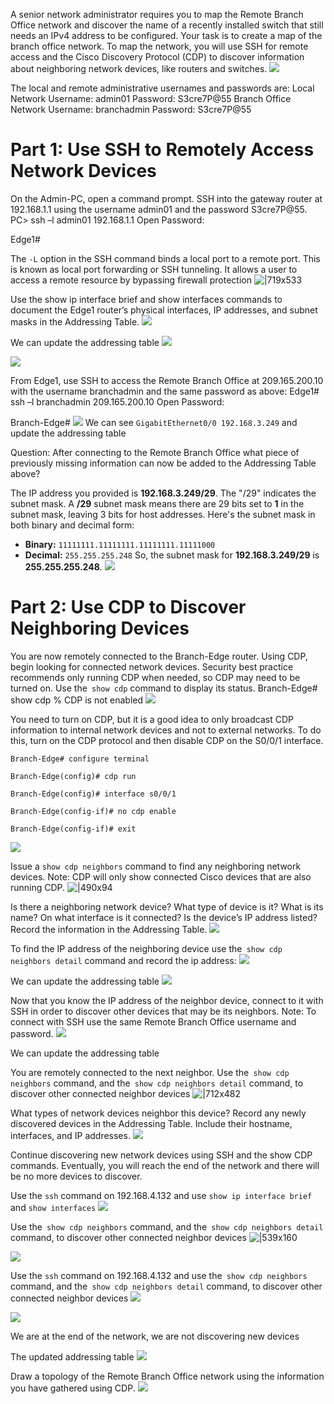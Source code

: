 A senior network administrator requires you to map the Remote Branch Office network and discover the name of a recently installed switch that still needs an IPv4 address to be configured. Your task is to create a map of the branch office network. To map the network, you will use SSH for remote access and the Cisco Discovery Protocol (CDP) to discover information about neighboring network devices, like routers and switches.
![](https://i.imgur.com/KUa2VuO.png)

The local and remote administrative usernames and passwords are:
Local Network
Username: admin01
Password: S3cre7P@55
Branch Office Network
Username: branchadmin
Password: S3cre7P@55

# Part 1: Use SSH to Remotely Access Network Devices

On the Admin-PC, open a command prompt.
SSH into the gateway router at 192.168.1.1 using the username admin01 and the password S3cre7P@55.
PC> ssh –l admin01 192.168.1.1
Open
Password:
 
Edge1#

The `-L` option in the SSH command binds a local port to a remote port. This is known as local port forwarding or SSH tunneling. It allows a user to access a remote resource by bypassing firewall protection
![|719x533](https://i.imgur.com/CZ7bjMY.png)

Use the show ip interface brief and show interfaces commands to document the Edge1 router’s physical interfaces, IP addresses, and subnet masks in the Addressing Table.
![](https://i.imgur.com/1rV3DGM.png)

We can update the addressing table
![](https://i.imgur.com/nw3mmpe.png)

![](https://i.imgur.com/CMjgEyh.png)


From Edge1, use SSH to access the Remote Branch Office at 209.165.200.10 with the username branchadmin and the same password as above:
Edge1# ssh –l branchadmin 209.165.200.10
Open
Password:

Branch-Edge#
![](https://i.imgur.com/QHmgUcq.png)
We can see `GigabitEthernet0/0 192.168.3.249` and update the addressing table

Question:
After connecting to the Remote Branch Office what piece of previously missing information can now be added to the Addressing Table above?

The IP address you provided is **192.168.3.249/29**. The "/29" indicates the subnet mask.
A **/29** subnet mask means there are 29 bits set to **1** in the subnet mask, leaving 3 bits for host addresses. Here's the subnet mask in both binary and decimal form:
- **Binary:** `11111111.11111111.11111111.11111000`
- **Decimal:** `255.255.255.248`
So, the subnet mask for **192.168.3.249/29** is **255.255.255.248**.
![](https://i.imgur.com/Seh9nFE.png)

# Part 2: Use CDP to Discover Neighboring Devices
You are now remotely connected to the Branch-Edge router. Using CDP, begin looking for connected network devices.
Security best practice recommends only running CDP when needed, so CDP may need to be turned on. Use the` show cdp` command to display its status.
Branch-Edge# show cdp
% CDP is not enabled
![](https://i.imgur.com/J2HBixI.png)

  You need to turn on CDP, but it is a good idea to only broadcast CDP information to internal network devices and not to external networks. To do this, turn on the CDP protocol and then disable CDP on the S0/0/1 interface.
```
Branch-Edge# configure terminal

Branch-Edge(config)# cdp run

Branch-Edge(config)# interface s0/0/1

Branch-Edge(config-if)# no cdp enable

Branch-Edge(config-if)# exit
```

![](https://i.imgur.com/4PfCaLW.png)

Issue a `show cdp neighbors` command to find any neighboring network devices.
Note: CDP will only show connected Cisco devices that are also running CDP.
![|490x94](https://i.imgur.com/cNb0RmJ.png)

Is there a neighboring network device? What type of device is it? What is its name? On what interface is it connected? Is the device’s IP address listed? Record the information in the Addressing Table.
![](https://i.imgur.com/vR6Ow6U.png)

To find the IP address of the neighboring device use the` show cdp neighbors detail` command and record the ip address:
![](https://i.imgur.com/403ldJr.png)

We can update the addressing table
![](https://i.imgur.com/P3qqCKd.png)

Now that you know the IP address of the neighbor device, connect to it with SSH in order to discover other devices that may be its neighbors.
Note: To connect with SSH use the same Remote Branch Office username and password.
![](https://i.imgur.com/vPTXTPc.png)

We can update the addressing table

You are remotely connected to the next neighbor. Use the` show cdp neighbors` command, and the` show cdp neighbors detail` command, to discover other connected neighbor devices
![|712x482](https://i.imgur.com/JNzXIC3.png)

What types of network devices neighbor this device? Record any newly discovered devices in the Addressing Table. Include their hostname, interfaces, and IP addresses.
![](https://i.imgur.com/aQdg1ff.png)


Continue discovering new network devices using SSH and the show CDP commands. Eventually, you will reach the end of the network and there will be no more devices to discover.

Use the `ssh` command on 192.168.4.132 and use `show ip interface brief` and `show interfaces`
![](https://i.imgur.com/LuiKs1d.png)

Use the` show cdp neighbors` command, and the` show cdp neighbors detail` command, to discover other connected neighbor devices
![|539x160](https://i.imgur.com/EfnYBPZ.png)

![](https://i.imgur.com/M7OrvC9.png)

Use the `ssh` command on 192.168.4.132 and use the` show cdp neighbors` command, and the` show cdp neighbors detail` command, to discover other connected neighbor devices
![](https://i.imgur.com/5moCm8Q.png)

![](https://i.imgur.com/nH2ViOY.png)

We are at the end of the network, we are not discovering new devices

The updated addressing table
![](https://i.imgur.com/zGNfgnh.png)

Draw a topology of the Remote Branch Office network using the information you have gathered using CDP.
![](https://i.imgur.com/faisMTc.png)
